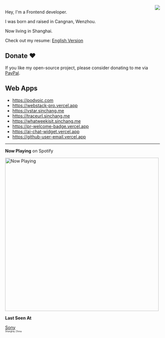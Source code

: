 <img align="right" src="https://github-readme-stats.vercel.app/api?username=sinchang&show_icons=true" />

Hey, I'm a Frontend developer.

I was born and raised in Cangnan, Wenzhou.

Now living in Shanghai.

Check out my resume: [English Version](https://resume.sinchang.me/resume.pdf)

## Donate ❤️

If you like my open-source project, please consider donating to me via [PayPal](http://paypal.me/sinchangwen).

## Web Apps

- https://podvoic.com
- https://webstack-pro.vercel.app
- https://vstar.sinchang.me
- https://traceurl.sinchang.me
- https://whatweekisit.sinchang.me
- https://pr-welcome-badge.vercel.app
- https://ai-chat-widget.vercel.app
- https://github-user-email.vercel.app

---

**Now Playing** on Spotify

<a href="https://now-playing-profile-rho.vercel.app/now-playing?open">
    <img src="https://now-playing-profile-rho.vercel.app/now-playing" width="500" alt="Now Playing">
</a>

**Last Seen At**

<!--START_SECTION:checkIn-section-->
[Sony](https://www.google.com/maps/place/31.217102+121.415045)<br><span style="font-size:0.5em;">Shanghai, China</span>
<!--END_SECTION:checkIn-section-->
